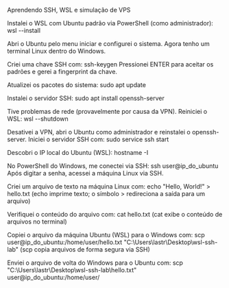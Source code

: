 Aprendendo SSH, WSL e simulação de VPS

Instalei o WSL com Ubuntu padrão via PowerShell (como administrador):
wsl --install

Abri o Ubuntu pelo menu iniciar e configurei o sistema.
Agora tenho um terminal Linux dentro do Windows.

Criei uma chave SSH com:
ssh-keygen
Pressionei ENTER para aceitar os padrões e gerei a fingerprint da chave.

Atualizei os pacotes do sistema:
sudo apt update

Instalei o servidor SSH:
sudo apt install openssh-server

Tive problemas de rede (provavelmente por causa da VPN).
Reiniciei o WSL:
wsl --shutdown

Desativei a VPN, abri o Ubuntu como administrador e reinstalei o openssh-server.
Iniciei o servidor SSH com:
sudo service ssh start

Descobri o IP local do Ubuntu (WSL):
hostname -I

No PowerShell do Windows, me conectei via SSH:
ssh user@ip_do_ubuntu
Após digitar a senha, acessei a máquina Linux via SSH.

Criei um arquivo de texto na máquina Linux com:
echo "Hello, World!" > hello.txt
(echo imprime texto; o símbolo > redireciona a saída para um arquivo)

Verifiquei o conteúdo do arquivo com:
cat hello.txt
(cat exibe o conteúdo de arquivos no terminal)

Copiei o arquivo da máquina Ubuntu (WSL) para o Windows com:
scp user@ip_do_ubuntu:/home/user/hello.txt "C:\Users\lastr\Desktop\wsl-ssh-lab\"
(scp copia arquivos de forma segura via SSH)

Enviei o arquivo de volta do Windows para o Ubuntu com:
scp "C:\Users\lastr\Desktop\wsl-ssh-lab\hello.txt" user@ip_do_ubuntu:/home/user/